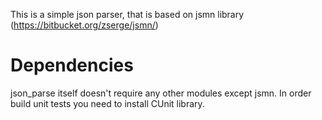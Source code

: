 This is a simple json parser, that is based on jsmn library (https://bitbucket.org/zserge/jsmn/)

# Dependencies
json_parse itself doesn't require any other modules except jsmn.
In order build unit tests you need to install CUnit library.

